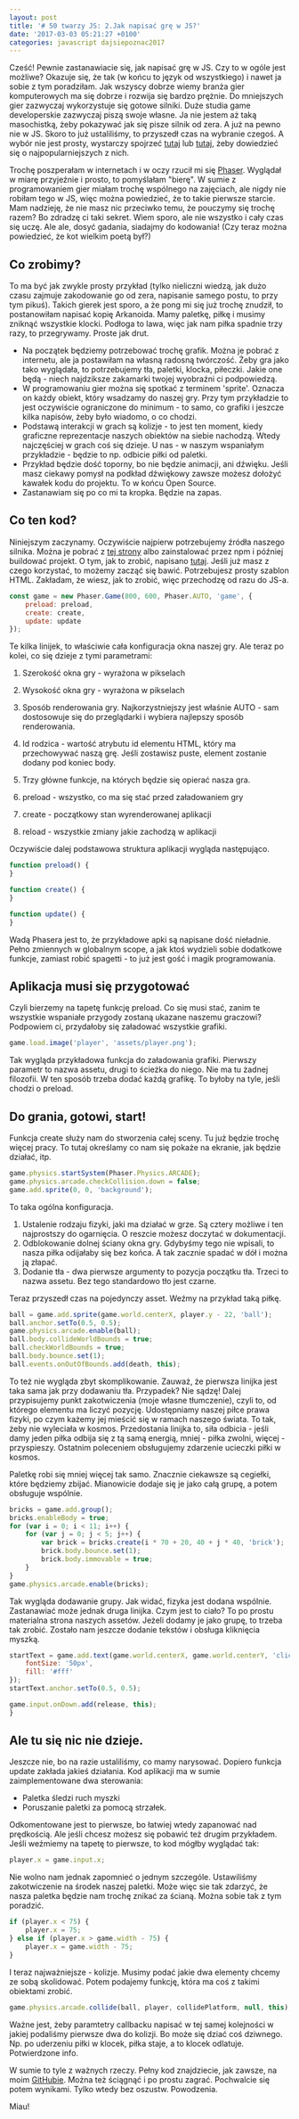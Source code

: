 ```yaml
---
layout: post
title: '# 50 twarzy JS: 2.Jak napisać grę w JS?'
date: '2017-03-03 05:21:27 +0100'
categories: javascript dajsiepoznac2017
---
```


Cześć! Pewnie zastanawiacie się, jak napisać grę w JS. Czy to w ogóle jest możliwe? Okazuje się, że tak (w końcu to język od wszystkiego) i nawet ja sobie z tym poradziłam. Jak wszyscy dobrze wiemy branża gier komputerowych ma się dobrze i rozwija się bardzo prężnie. Do mniejszych gier zazwyczaj wykorzystuje się gotowe silniki. Duże studia game developerskie zazwyczaj piszą swoje własne. Ja nie jestem aż taką masochistką, żeby pokazywać jak się pisze silnik od zera. A już na pewno nie w JS. Skoro to już ustaliliśmy, to przyszedł czas na wybranie czegoś. A wybór nie jest prosty, wystarczy spojrzeć [tutaj](https://github.com/bebraw/jswiki/wiki/Game-Engines) lub [tutaj](https://html5gameengine.com/), żeby dowiedzieć się o najpopularniejszych z nich.

Trochę poszperałam w internetach i w oczy rzucił mi się [Phaser](http://phaser.io/). Wyglądał w miarę przyjeźnie i prosto, to pomyślałam "bierę". W sumie z programowaniem gier miałam trochę wspólnego na zajęciach, ale nigdy nie robiłam tego w JS, więc można powiedzieć, że to takie pierwsze starcie. Mam nadzieję, że nie masz nic przeciwko temu, że pouczymy się trochę razem? Bo zdradzę ci taki sekret. Wiem sporo, ale nie wszystko i cały czas się uczę. Ale ale, dosyć gadania, siadajmy do kodowania! (Czy teraz można powiedzieć, że kot wielkim poetą był?)

## Co zrobimy?

To ma być jak zwykle prosty przykład (tylko nieliczni wiedzą, jak dużo czasu zajmuje zakodowanie go od zera, napisanie samego postu, to przy tym pikuś). Takich gierek jest sporo, a że pong mi się już trochę znudził, to postanowiłam napisać kopię Arkanoida. Mamy paletkę, piłkę i musimy zniknąć wszystkie klocki. Podłoga to lawa, więc jak nam piłka spadnie trzy razy, to przegrywamy. Proste jak drut.

- Na początek będziemy potrzebować trochę grafik. Można je pobrać z internetu, ale ja postawiłam na własną radosną twórczość. Żeby gra jako tako wyglądała, to potrzebujemy tła, paletki, klocka, piłeczki. Jakie one będą - niech najdziksze zakamarki twojej wyobraźni ci podpowiedzą.
- W programowaniu gier można się spotkać z terminem 'sprite'. Oznacza on każdy obiekt, który wsadzamy do naszej gry. Przy tym przykładzie to jest oczywiście ograniczone do minimum - to samo, co grafiki i jeszcze kilka napisów, żeby było wiadomo, o co chodzi.
- Podstawą interakcji w grach są kolizje - to jest ten moment, kiedy graficzne reprezentacje naszych obiektów na siebie nachodzą. Wtedy najczęściej w grach coś się dzieje. U nas - w naszym wspaniałym przykładzie - będzie to np. odbicie piłki od paletki.
- Przykład będzie dość toporny, bo nie będzie animacji, ani dźwięku. Jeśli masz ciekawy pomysł na podkład dźwiękowy zawsze możesz dołożyć kawałek kodu do projektu. To w końcu Open Source.
- Zastanawiam się po co mi ta kropka. Będzie na zapas.

## Co ten kod?

Niniejszym zaczynamy. Oczywiście najpierw potrzebujemy źródła naszego silnika. Można je pobrać z [tej strony](https://phaser.io/download/stable) albo zainstalować przez npm i później buildować projekt. O tym, jak to zrobić, napisano [tutaj](https://github.com/photonstorm/phaser#building-phaser). Jeśli już masz z czego korzystać, to możemy zacząć się bawić. Potrzebujesz prosty szablon HTML. Zakładam, że wiesz, jak to zrobić, więc przechodzę od razu do JS-a.

```javascript
const game = new Phaser.Game(800, 600, Phaser.AUTO, 'game', {
    preload: preload,
    create: create,
    update: update
});
```

Te kilka linijek, to właściwie cała konfiguracja okna naszej gry. Ale teraz po kolei, co się dzieje z tymi parametrami:

1. Szerokość okna gry - wyrażona w pikselach
2. Wysokość okna gry - wyrażona w pikselach
3. Sposób renderowania gry. Najkorzystniejszy jest właśnie AUTO - sam dostosowuje się do przeglądarki i wybiera najlepszy sposób renderowania.
4. Id rodzica - wartość atrybutu id elementu HTML, który ma przechowywać naszą grę. Jeśli zostawisz puste, element zostanie dodany pod koniec body.
5. Trzy główne funkcje, na których będzie się opierać nasza gra.

  1. preload - wszystko, co ma się stać przed załadowaniem gry
  2. create - początkowy stan wyrenderowanej aplikacji
  3. reload - wszystkie zmiany jakie zachodzą w aplikacji

Oczywiście dalej podstawowa struktura aplikacji wygląda następująco.

```javascript
function preload() {
}

function create() {
}

function update() {
}
```

Wadą Phasera jest to, że przykładowe apki są napisane dość nieładnie. Pełno zmiennych w globalnym scope, a jak ktoś wydzieli sobie dodatkowe funkcje, zamiast robić spagetti - to już jest gość i magik programowania.

## Aplikacja musi się przygotować

Czyli bierzemy na tapetę funkcję preload. Co się musi stać, zanim te wszystkie wspaniałe przygody zostaną ukazane naszemu graczowi? Podpowiem ci, przydałoby się załadować wszystkie grafiki.

```javascript
game.load.image('player', 'assets/player.png');
```

Tak wygląda przykładowa funkcja do załadowania grafiki. Pierwszy parametr to nazwa assetu, drugi to ścieżka do niego. Nie ma tu żadnej filozofii. W ten sposób trzeba dodać każdą grafikę. To byłoby na tyle, jeśli chodzi o preload.

## Do grania, gotowi, start!

Funkcja create służy nam do stworzenia całej sceny. Tu już będzie trochę więcej pracy. To tutaj określamy co nam się pokaże na ekranie, jak będzie działać, itp.

```javascript
game.physics.startSystem(Phaser.Physics.ARCADE);
game.physics.arcade.checkCollision.down = false;
game.add.sprite(0, 0, 'background');
```

To taka ogólna konfiguracja.

1. Ustalenie rodzaju fizyki, jaki ma działać w grze. Są cztery możliwe i ten najprostszy do ogarnięcia. O reszcie możesz doczytać w dokumentacji.
2. Odblokowanie dolnej ściany okna gry. Gdybyśmy tego nie wpisali, to nasza piłka odijałaby się bez końca. A tak zacznie spadać w dół i można ją złapać.
3. Dodanie tła - dwa pierwsze argumenty to pozycja początku tła. Trzeci to nazwa assetu. Bez tego standardowo tło jest czarne.

Teraz przyszedł czas na pojedynczy asset. Weźmy na przykład taką piłkę.

```javascript
ball = game.add.sprite(game.world.centerX, player.y - 22, 'ball');
ball.anchor.setTo(0.5, 0.5);
game.physics.arcade.enable(ball);
ball.body.collideWorldBounds = true;
ball.checkWorldBounds = true;
ball.body.bounce.set(1);
ball.events.onOutOfBounds.add(death, this);
```

To też nie wygląda zbyt skomplikowanie. Zauważ, że pierwsza linijka jest taka sama jak przy dodawaniu tła. Przypadek? Nie sądzę! Dalej przypisujemy punkt zakotwiczenia (moje własne tłumczenie), czyli to, od którego elementu ma liczyć pozycję. Udostępniamy naszej piłce prawa fizyki, po czym każemy jej mieścić się w ramach naszego świata. To tak, żeby nie wyleciała w kosmos. Przedostania linijka to, siła odbicia - jeśli damy jeden piłka odbija się z tą samą energią, mniej - piłka zwolni, więcej - przyspieszy. Ostatnim poleceniem obsługujemy zdarzenie ucieczki piłki w kosmos.

Paletkę robi się mniej więcej tak samo. Znacznie ciekawsze są cegiełki, które będziemy zbijać. Mianowicie dodaje się je jako całą grupę, a potem obsługuje wspólnie.

```javascript
bricks = game.add.group();
bricks.enableBody = true;
for (var i = 0; i < 11; i++) {
    for (var j = 0; j < 5; j++) {
        var brick = bricks.create(i * 70 + 20, 40 + j * 40, 'brick');
        brick.body.bounce.set(1);
        brick.body.immovable = true;
    }
}
game.physics.arcade.enable(bricks);
```

Tak wygląda dodawanie grupy. Jak widać, fizyka jest dodana wspólnie. Zastanawiać może jednak druga linijka. Czym jest to ciało? To po prostu materialna strona naszych assetów. Jeżeli dodamy je jako grupę, to trzeba tak zrobić. Zostało nam jeszcze dodanie tekstów i obsługa kliknięcia myszką.

```javascript
startText = game.add.text(game.world.centerX, game.world.centerY, 'click To Start', {
    fontSize: '50px',
    fill: '#fff'
});
startText.anchor.setTo(0.5, 0.5);

game.input.onDown.add(release, this);
}
```

## Ale tu się nic nie dzieje.

Jeszcze nie, bo na razie ustaliliśmy, co mamy narysować. Dopiero funkcja update zakłada jakieś działania. Kod aplikacji ma w sumie zaimplementowane dwa sterowania:

- Paletka śledzi ruch myszki
- Poruszanie paletki za pomocą strzałek.

Odkomentowane jest to pierwsze, bo łatwiej wtedy zapanować nad prędkością. Ale jeśli chcesz możesz się pobawić też drugim przykładem. Jeśli weźmiemy na tapetę to pierwsze, to kod mógłby wyglądać tak:

```javascript
player.x = game.input.x;
```

Nie wolno nam jednak zapomnieć o jednym szczególe. Ustawiliśmy zakotwiczenie na środek naszej paletki. Może więc sie tak zdarzyć, że nasza paletka będzie nam trochę znikać za ścianą. Można sobie tak z tym poradzić.

```javascript
if (player.x < 75) {
    player.x = 75;
} else if (player.x > game.width - 75) {
    player.x = game.width - 75;
}
```

I teraz najważniejsze - kolizje. Musimy podać jakie dwa elementy chcemy ze sobą skolidować. Potem podajemy funkcję, która ma coś z takimi obiektami zrobić.

```javascript
game.physics.arcade.collide(ball, player, collidePlatform, null, this);
```
Ważne jest, żeby paramtetry callbacku napisać w tej samej kolejności w jakiej podaliśmy pierwsze dwa do kolizji. Bo może się dziać coś dziwnego. Np. po uderzeniu piłki w klocek, piłka staje, a to klocek odlatuje. Potwierdzone info.

W sumie to tyle z ważnych rzeczy. Pełny kod znajdziecie, jak zawsze, na moim [GitHubie](https://github.com/korneliakobiela/sample-arkanoid/tree/v1.0.0). Można też ściągnąć i po prostu zagrać. Pochwalcie się potem wynikami. Tylko wtedy bez oszustw. Powodzenia.

Miau!
